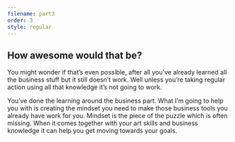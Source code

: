 ```yaml
---
filename: part3
order: 3
style: regular
---
```

## How awesome would that be?

You might wonder if that’s even possible, after all you’ve already learned all the business stuff but it still doesn’t work. Well unless you’re taking regular action using all that knowledge it’s not going to work. 

You’ve done the learning around the business part. What I’m going to help you with is creating the mindset you need to make those business tools you already have work for you. Mindset is the piece of the puzzle which is often missing. When it comes together with your art skills and business knowledge it can help you get moving towards your goals.